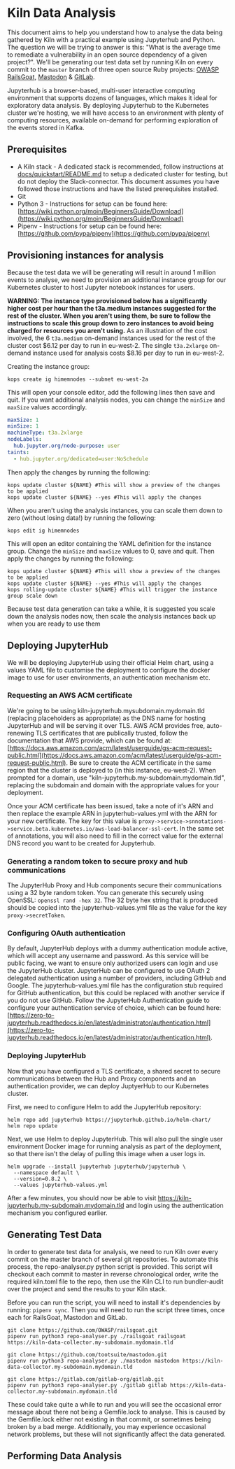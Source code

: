 # Kiln Data Analysis 

This document aims to help you understand how to analyse the data being gathered by Kiln with a practical example using Jupyterhub and Python. The question we will be trying to answer is this: "What is the average time to remediate a vulnerability in an open source dependency of a given project?". We'll be generating our test data set by running Kiln on every commit to the `master` branch of three open source Ruby projects: [OWASP RailsGoat](https://github.com/OWASP/railsgoat), [Mastodon](https://github.com/tootsuite/mastodon) & [GitLab](https://gitlab.com/gitlab-org/gitlab). 

Jupyterhub is a browser-based, multi-user interactive computing environment that supports dozens of languages, which makes it ideal for exploratory data analysis. By deploying Jupyterhub to the Kubernetes cluster we're hosting, we will have access to an environment with plenty of computing resources, available on-demand for performing exploration of the events stored in Kafka.

## Prerequisites

* A Kiln stack - A dedicated stack is recommended, follow instructions at [docs/quickstart/README.md](../quickstart/README.md) to setup a dedicated cluster for testing, but do not deploy the Slack-connector. This document assumes you have followed those instructions and have the listed prerequisites installed.
* Git
* Python 3 - Instructions for setup can be found here: [https://wiki.python.org/moin/BeginnersGuide/Download](https://wiki.python.org/moin/BeginnersGuide/Download)
* Pipenv - Instructions for setup can be found here: [https://github.com/pypa/pipenv](https://github.com/pypa/pipenv)

## Provisioning instances for analysis

Because the test data we will be generating will result in around 1 million events to analyse, we need to provision an additional instance group for our Kubernetes cluster to host Jupyter notebook instances for users.

**WARNING: The instance type provisioned below has a significantly higher cost per hour than the t3a.medium instances suggested for the rest of the cluster. When you aren't using them, be sure to follow the instructions to scale this group down to zero instances to avoid being charged for resources you aren't using.** As an illustration of the cost involved, the 6 `t3a.medium` on-demand instances used for the rest of the cluster cost $6.12 per day to run in eu-west-2. The single `t3a.2xlarge` on-demand instance used for analysis costs $8.16 per day to run in eu-west-2.


Creating the instance group:
``` shell
kops create ig himemnodes --subnet eu-west-2a
```

This will open your console editor, add the following lines then save and quit. If you want additional analysis nodes, you can change the `minSize` and `maxSize` values accordingly.

``` yaml
maxSize: 1
minSize: 1
machineType: t3a.2xlarge
nodeLabels:
  hub.jupyter.org/node-purpose: user
taints:
  - hub.jupyter.org/dedicated=user:NoSchedule
```
Then apply the changes by running the following:

``` shell
kops update cluster ${NAME} #This will show a preview of the changes to be applied
kops update cluster ${NAME} --yes #This will apply the changes
```

When you aren't using the analysis instances, you can scale them down to zero (without losing data!) by running the following:
``` shell
kops edit ig himemnodes
```

This will open an editor containing the YAML definition for the instance group. Change the `minSize` and `maxSize` values to 0, save and quit. Then apply the changes by running the following:

``` shell
kops update cluster ${NAME} #This will show a preview of the changes to be applied
kops update cluster ${NAME} --yes #This will apply the changes
kops rolling-update cluster ${NAME} #This will trigger the instance group scale down
```

Because test data generation can take a while, it is suggested you scale down the analysis nodes now, then scale the analysis instances back up when you are ready to use them

## Deploying JupyterHub

We will be deploying JupyterHub using their official Helm chart, using a values YAML file to customise the deployment to configure the docker image to use for user environments, an authentication mechanism etc.

### Requesting an AWS ACM certificate

We're going to be using kiln-jupyterhub.mysubdomain.mydomain.tld (replacing placeholders as appropriate) as the DNS name for hosting JupyterHub and will be serving it over TLS. AWS ACM provides free, auto-renewing TLS certificates that are publically trusted, follow the documentation that AWS provide, which can be found at: [https://docs.aws.amazon.com/acm/latest/userguide/gs-acm-request-public.html](https://docs.aws.amazon.com/acm/latest/userguide/gs-acm-request-public.html). Be sure to create the ACM certificate in the same region that the cluster is deployed to (in this instance, eu-west-2). When prompted for a domain, use "kiln-jupyterhub.my-subdomain.mydomain.tld", replacing the subdomain and domain with the appropriate values for your deployment.

Once your ACM certificate has been issued, take a note of it's ARN and then replace the example ARN in jupyterhub-values.yml with the ARN for your new certificate. The key for this value is `proxy->service->snnotations->service.beta.kubernetes.io/aws-load-balancer-ssl-cert`. In the same set of annotations, you will also need to fill in the correct value for the external DNS record you want to be created for Jupyterhub.

### Generating a random token to secure proxy and hub communications

The JupyterHub Proxy and Hub components secure their communications using a 32 byte random token. You can generate this securely using OpenSSL: `openssl rand -hex 32`. The 32 byte hex string that is produced should be copied into the jupyterhub-values.yml file as the value for the key `proxy->secretToken`.

### Configuring OAuth authentication

By default, JupyterHub deploys with a dummy authentication module active, which will accept any username and password. As this service will be public facing, we want to ensure only authorized users can login and use the JupyterHub cluster. JupyterHub can be configured to use OAuth 2 delegated authentication using a number of providers, including GitHub and Google. The jupyterhub-values.yml file has the configuration stub required for GitHub authentication, but this could be replaced with another service if you do not use GitHub. Follow the JupyterHub Authentication guide to configure your authentication service of choice, which can be found here: [https://zero-to-jupyterhub.readthedocs.io/en/latest/administrator/authentication.html](https://zero-to-jupyterhub.readthedocs.io/en/latest/administrator/authentication.html).

### Deploying JupyterHub

Now that you have configured a TLS certificate, a shared secret to secure communications between the Hub and Proxy components and an authentication provider, we can deploy JuptyerHub to our Kubernetes cluster.

First, we need to configure Helm to add the JupyterHub repository:

```shell
helm repo add jupyterhub https://jupyterhub.github.io/helm-chart/
helm repo update
```

Next, we use Helm to deploy JupyterHub. This will also pull the single user environment Docker image for running analysis as part of the deployment, so that there isn't the delay of pulling this image when a user logs in.

```shell
helm upgrade --install jupyterhub jupyterhub/jupyterhub \
  --namespace default \
  --version=0.8.2 \
  --values jupyterhub-values.yml
```

After a few minutes, you should now be able to visit https://kiln-jupyterhub.my-subdomain.mydomain.tld and login using the authentication mechanism you configured earlier.

## Generating Test Data

In order to generate test data for analysis, we need to run Kiln over every commit on the master branch of several git repositories. To automate this process, the repo-analyser.py python script is provided. This script will checkout each commit to master in reverse chronological order, write the required kiln.toml file to the repo, then use the Kiln CLI to run bundler-audit over the project and send the results to your Kiln stack.

Before you can run the script, you will need to install it's dependencies by running: `pipenv sync`. Then you will need to run the script three times, once each for RailsGoat, Mastodon and GitLab.

```shell
git clone https://github.com/OWASP/railsgoat.git
pipenv run python3 repo-analyser.py ./railsgoat railsgoat https://kiln-data-collector.my-subdomain.mydomain.tld
```

```shell
git clone https://github.com/tootsuite/mastodon.git
pipenv run python3 repo-analyser.py ./mastodon mastodon https://kiln-data-collector.my-subdomain.mydomain.tld
```

```shell
git clone https://gitlab.com/gitlab-org/gitlab.git
pipenv run python3 repo-analyser.py ./gitlab gitlab https://kiln-data-collector.my-subdomain.mydomain.tld
```

These could take quite a while to run and you will see the occasional error message about there not being a Gemfile.lock to analyse. This is caused by the Gemfile.lock either not existing in that commit, or sometimes being broken by a bad merge. Additionally, you may experience occasional network problems, but these will not significantly affect the data generated.

## Performing Data Analysis
